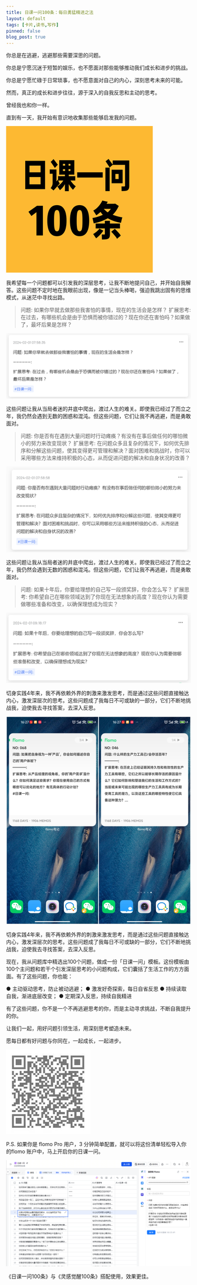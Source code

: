 ```yaml
---
title: 日课一问100条：每日勇猛精进之法
layout: default
tags: [卡片,读书,写作]
pinned: false
blog_post: true
---
```


你总是在逃避，逃避那些需要深思的问题。

你总是宁愿沉迷于短暂的娱乐，也不愿面对那些能够推动我们成长和进步的挑战。

你总是宁愿忙碌于日常琐事，也不愿意面对自己的内心，深刻思考未来的可能。

然而，真正的成长和进步往往，源于深入的自我反思和主动的思考。

曾经我也和你一样。

直到有一天，我开始有意识地收集那些能够启发我的问题。

![](/images/100question5.png)

我希望每一个问题都可以引发我的深层思考，让我不断地提问自己，并开始自我解答。这些问题不定时地在我眼前出现，像是一记当头棒喝，强迫我跳出固有的思维模式，从迷茫中寻找出路。

> 问题: 如果你早就去做那些我害怕的事情，现在的生活会是怎样？
> 扩展思考: 在过去，有哪些机会是由于恐惧而被你错过的？现在你还在害怕吗？如果做了，最坏后果是怎样？


![](/images/100question4.png)

这些问题让我从当局者迷的井底中爬出，渡过人生的难关。即使我已经过了而立之年，我仍然会遇到无数的困惑和混沌。但这些问题，它们让我不再逃避，而是勇敢面对。

> 问题: 你是否有在遇到大量问题时行动瘫痪？有没有在事后做任何的哪怕微小的努力来改变现状？
> 扩展思考: 在问题众多且复杂的情况下，如何优先排序和分解这些问题，使其变得更可管理和解决？面对困难和挑战时，你可以采用哪些方法来维持积极的心态，从而促进问题的解决和自身状况的改善？


![](/images/100question8.png)

这些问题让我从当局者迷的井底中爬出，渡过人生的难关。即使我已经过了而立之年，我仍然会遇到无数的困惑和混沌。但这些问题，它们让我不再逃避，而是勇敢面对。

> 问题: 如果十年后，你要给理想的自己写一段颁奖辞，你会怎么写？
> 扩展思考: 你希望自己在哪些领域达到了你现在无法想象的高度？现在你认为需要做哪些准备和改变，以确保理想成为现实？


![](/images/100question7.png)

切身实践4年来，我不再依赖外界的刺激来激发思考，而是通过这些问题直接触达内心，激发深层次的思考。这些问题成了我每日不可或缺的一部分，它们不断地挑战我，迫使我去寻找答案，去深入反思。

![](/images/100question9.jpg)

切身实践4年来，我不再依赖外界的刺激来激发思考，而是通过这些问题直接触达内心，激发深层次的思考。这些问题成了我每日不可或缺的一部分，它们不断地挑战我，迫使我去寻找答案，去深入反思。



现在，我从问题库中精选出100个问题，做成一份「日课一问」模板。这份模板由100个主问题和若干个引发深层思考的小问题构成，它们囊括了生活工作的方方面面。有了这些问题，你也能：

● 主动驱动思考，防止被动逃避；
● 激发好奇探索，每日自省反思
● 持续读取自我，渐进底层改变；
● 定期深入反思，持续自我精进

有了这些问题，你不是一个不再逃避思考的你，而是主动寻求挑战，不断自我提升的你。

让我们一起，用好问题引领生活，用深刻思考塑造未来。

愿每日都有好问题与你同在，一起成长，一起进步。

![](/images/100question6.jpg)

P.S. 如果你是 flomo Pro 用户，3 分钟简单配置，就可以将这份清单轻松导入你的flomo 账户中，马上开启你的日课一问。

![](/images/100question1.png)

《日课一问100条》与《灵感觉醒100条》搭配使用，效果更佳。